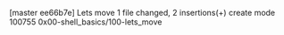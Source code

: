 [master ee66b7e] Lets move
 1 file changed, 2 insertions(+)
 create mode 100755 0x00-shell_basics/100-lets_move
